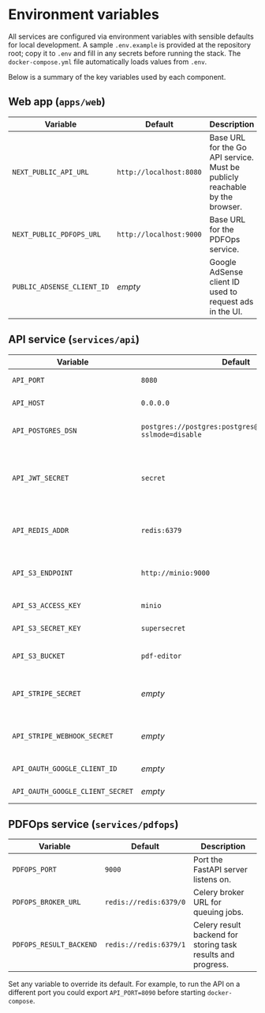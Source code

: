 # Environment variables

All services are configured via environment variables with sensible defaults for local development.  A sample `.env.example` is provided at the repository root; copy it to `.env` and fill in any secrets before running the stack.  The `docker-compose.yml` file automatically loads values from `.env`.

Below is a summary of the key variables used by each component.

## Web app (`apps/web`)

| Variable | Default | Description |
| --- | --- | --- |
| `NEXT_PUBLIC_API_URL` | `http://localhost:8080` | Base URL for the Go API service.  Must be publicly reachable by the browser. |
| `NEXT_PUBLIC_PDFOPS_URL` | `http://localhost:9000` | Base URL for the PDFOps service. |
| `PUBLIC_ADSENSE_CLIENT_ID` | _empty_ | Google AdSense client ID used to request ads in the UI. |

## API service (`services/api`)

| Variable | Default | Description |
| --- | --- | --- |
| `API_PORT` | `8080` | Port the API listens on. |
| `API_HOST` | `0.0.0.0` | Host the API binds to. |
| `API_POSTGRES_DSN` | `postgres://postgres:postgres@db:5432/pdfeditor?sslmode=disable` | Connection string for PostgreSQL. |
| `API_JWT_SECRET` | `secret` | Secret used to sign JWT tokens.  Should be random in production. |
| `API_REDIS_ADDR` | `redis:6379` | Address of Redis for caching and rate limiting. |
| `API_S3_ENDPOINT` | `http://minio:9000` | Endpoint for the S3‑compatible object store. |
| `API_S3_ACCESS_KEY` | `minio` | Access key for S3. |
| `API_S3_SECRET_KEY` | `supersecret` | Secret key for S3. |
| `API_S3_BUCKET` | `pdf-editor` | Bucket name for storing files. |
| `API_STRIPE_SECRET` | _empty_ | Stripe secret key used for subscription billing. |
| `API_STRIPE_WEBHOOK_SECRET` | _empty_ | Stripe webhook signing secret. |
| `API_OAUTH_GOOGLE_CLIENT_ID` | _empty_ | Google OAuth client ID. |
| `API_OAUTH_GOOGLE_CLIENT_SECRET` | _empty_ | Google OAuth client secret. |

## PDFOps service (`services/pdfops`)

| Variable | Default | Description |
| --- | --- | --- |
| `PDFOPS_PORT` | `9000` | Port the FastAPI server listens on. |
| `PDFOPS_BROKER_URL` | `redis://redis:6379/0` | Celery broker URL for queuing jobs. |
| `PDFOPS_RESULT_BACKEND` | `redis://redis:6379/1` | Celery result backend for storing task results and progress. |

Set any variable to override its default.  For example, to run the API on a different port you could export `API_PORT=8090` before starting `docker-compose`.
